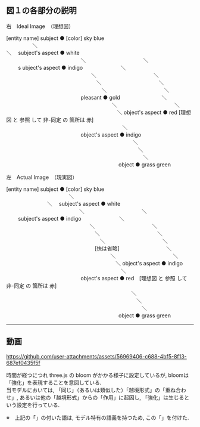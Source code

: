 
図１の各部分の説明  
-------------------  

右　Ideal Image　（理想図）  
  
[entity name] subject ● [color] sky blue  
&emsp;&emsp;&emsp;&emsp;&emsp;＼  
                        ＼　  subject's  aspect ● white  
　　　　　　 　　　　　　　　＼　　　　　　　　　　　＼  
　　      s ubject's  aspect ● indigo　　　　　　　 ＼  
　　　　　　 　　　　　　　　　　＼　　　　　　　　　　　＼  
　　　　　　　 　　　　　　　　　　＼　　　　　　　　　　　＼  
　　　　　　　　 　　　　　　　　　　＼　　　　　　　　　　　＼  
　　　　　　　　　  　　　　　pleasant ● gold　　　　　　　　＼  
　　　　　　　　　　 　　　　　　　　　　＼　　　　　　　　　　　＼  
　　　　　　　　　　　 　　　　　　　　　　＼     object's  aspect ● red [理想図 と 参照 して 非-同定 の 箇所は 赤]  
　　　　　　　　　　　　 　　　　　　　　　　＼  
　　　　　　　　　  　　　　　object's aspect ● indigo  
　　　　　　　　　　　　 　　　　　　　　　　　　＼  
　　　　　　　　　　　　　 　　　　　　　　　　　　＼  
　　　　　　　　　　　　　　 　　　　　　　　　　　　＼  
　　　　　　　　　　　　　 　　　　    　　　　object ● grass green  
  
  
  
  
  
  
  
左　Actual Image　（現実図）  
  
  
[entity name] subject ● [color] sky blue  
　　　　　　　　　　　　＼  
   　　	　　        　　　     ＼　  subject's  aspect ● white  
　　　　　　　　　　　　　　＼　　　　　　　　　　　＼  
　　        subject's  aspect ● indigo　　　　　　　 ＼  
　　　　　　　　　　　　　　　　＼　　　　　　　　　　　＼  
　　　　　　　　　　　　　　　　　＼　　　　　　　　　　　＼  
　　　　　　　　　　　　　　　　　　＼　　　　　　　　　　　＼  
　　　　　　　　　　　　　　　　　[快は省略]　　　　　　　　　＼  
　　　　　　　　　　　　　　　　　　　　＼　　　　　　　　　　　＼  
　　　　　　　　　　　　　　　　　　　　　＼     object's  aspect ● indigo  
　　　　　　　　　　　　　　　　　　　　　　＼  
　　　　　　　　　  　　　　　object's aspect ● red　[理想図 と 参照 して 非-同定 の 箇所は 赤]  
　　　　　　　　　　　　　　　　　　　　　　　　＼  
　　　　　　　　　　　　　　　　　　　　　　　　　＼  
　　　　　　　　　　　　　　　　　　　　　　　　　　＼  
　　　　　　　　　　　　　 　　　　    　　　　object ● grass green  



-------------------  
動画  
-------------------  
https://github.com/user-attachments/assets/56969406-c688-4bf5-8f13-687ef0435f5f  
  
時間が経つにつれ three.js の bloom がかかる様子に設定しているが, bloomは「強化」を表現することを意図している.  
当モデルにおいては, 「同じ」（あるいは類似した）「越境形式」の「重ね合わせ」, あるいは他の「越境形式」からの「作用」に起因し, 「強化」は生じるという設定を行っている.  

  
※　上記の「」の付いた語は, モデル特有の語義を持つため, この「」を付けた.


